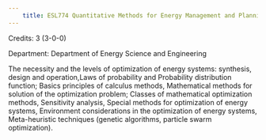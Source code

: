 ```yaml
---
    title: ESL774 Quantitative Methods for Energy Management and Planning
---
```

Credits: 3 (3-0-0)

Department: Department of Energy Science and Engineering

The necessity and the levels of optimization of energy systems: synthesis, design and operation,Laws of probability and Probability distribution function; Basics principles of calculus methods, Mathematical methods for solution of the optimization problem; Classes of mathematical optimization methods, Sensitivity analysis, Special methods for optimization of energy systems, Environment considerations in the optimization of energy systems, Meta-heuristic techniques (genetic algorithms, particle swarm optimization).